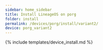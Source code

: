 ```yaml
---
sidebar: home_sidebar
title: Install LineageOS on porg
folder: install
permalink: /devices/porg/install/variant2/
device: porg_variant2
---
```

{% include templates/device_install.md %}
